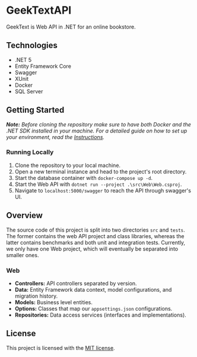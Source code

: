 # GeekTextAPI

GeekText is Web API in .NET for an online bookstore.

## Technologies

- .NET 5
- Entity Framework Core
- Swagger
- XUnit
- Docker
- SQL Server

## Getting Started

***Note:** Before cloning the repository make sure to have both Docker and the 
.NET SDK installed in your machine. For a detailed guide on how to set up your 
environment, read the [Instructions](INSTRUCTIONS.md).*

### Running Locally

1. Clone the repository to your local machine. 
2. Open a new terminal instance and head to the project's root directory.
3. Start the database container with `docker-compose up -d`. 
4. Start the Web API with `dotnet run --project .\src\Web\Web.csproj`.
5. Navigate to `localhost:5000/swagger` to reach the API through swagger's UI.

## Overview

The source code of this project is split into two directories `src` and `tests`.
The former contains the web API project and class libraries, whereas the latter 
contains benchmarks and both unit and integration tests. Currently, we only have 
one Web project, which will eventually be separated into smaller ones.

### Web

- **Controllers:** API controllers separated by version.
- **Data:** Entity Framework data context, model configurations, and migration history.
- **Models:** Business level entities.
- **Options:** Classes that map our `appsettings.json` configurations.
- **Repositories:** Data access services (interfaces and implementations).

## License

This project is licensed with the [MIT license](/LICENSE).
